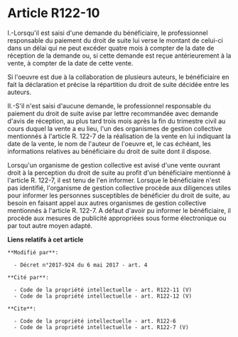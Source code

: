 # Article R122-10

I.-Lorsqu'il est saisi d'une demande du bénéficiaire, le professionnel responsable du paiement du droit de suite lui verse le
montant de celui-ci dans un délai qui ne peut excéder quatre mois à compter de la date de réception de la demande ou, si
cette demande est reçue antérieurement à la vente, à compter de la date de cette vente.

Si l'oeuvre est due à la collaboration de plusieurs auteurs, le bénéficiaire en fait la déclaration et précise la répartition
du droit de suite décidée entre les auteurs.

II.-S'il n'est saisi d'aucune demande, le professionnel responsable du paiement du droit de suite avise par lettre
recommandée avec demande d'avis de réception, au plus tard trois mois après la fin du trimestre civil au cours duquel la
vente a eu lieu, l'un des organismes de gestion collective mentionnés à l'article R. 122-7 de la réalisation de la vente en
lui indiquant la date de la vente, le nom de l'auteur de l'oeuvre et, le cas échéant, les informations relatives au
bénéficiaire du droit de suite dont il dispose.

Lorsqu'un organisme de gestion collective est avisé d'une vente ouvrant droit à la perception du droit de suite au profit
d'un bénéficiaire mentionné à l'article R. 122-7, il est tenu de l'en informer. Lorsque le bénéficiaire n'est pas identifié,
l'organisme de gestion collective procède aux diligences utiles pour informer les personnes susceptibles de bénéficier du
droit de suite, au besoin en faisant appel aux autres organismes de gestion collective mentionnés à l'article R. 122-7. A
défaut d'avoir pu informer le bénéficiaire, il procède aux mesures de publicité appropriées sous forme électronique ou par
tout autre moyen adapté.

**Liens relatifs à cet article**

	**Modifié par**:

	  - Décret n°2017-924 du 6 mai 2017 - art. 4

	**Cité par**:

	  - Code de la propriété intellectuelle - art. R122-11 (V)
	  - Code de la propriété intellectuelle - art. R122-12 (V)

	**Cite**:

	  - Code de la propriété intellectuelle - art. R122-6
	  - Code de la propriété intellectuelle - art. R122-7 (V)
